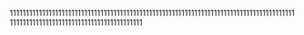 111111111111111111111111111111111111111111111111111111111111111111111111111111111111111111111111111111111111111111111111111111111
